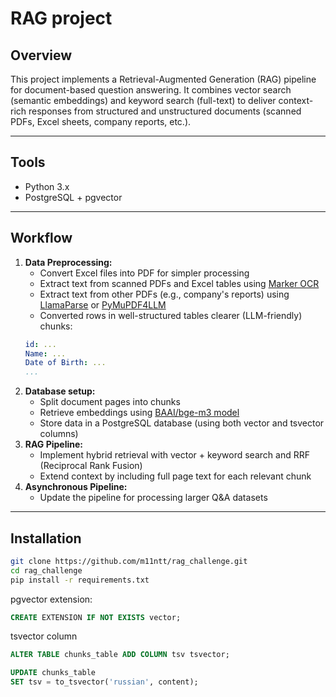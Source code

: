 # RAG project

## Overview
This project implements a Retrieval-Augmented Generation (RAG) pipeline for document-based question answering.
It combines vector search (semantic embeddings) and keyword search (full-text) to deliver context-rich responses from structured and unstructured documents (scanned PDFs, Excel sheets, company reports, etc.).

---

## Tools
- Python 3.x
- PostgreSQL + pgvector

---

## Workflow
1. **Data Preprocessing:** 
    - Convert Excel files into PDF for simpler processing
    - Extract text from scanned PDFs and Excel tables using [Marker OCR](https://github.com/datalab-to/marker)
    - Extract text from other PDFs (e.g., company's reports) using [LlamaParse](https://www.llamaindex.ai/llamaparse) or [PyMuPDF4LLM](https://pymupdf.readthedocs.io/en/latest/pymupdf4llm/)
    - Converted rows in well-structured tables clearer (LLM-friendly) chunks: 
    ```yaml
    id: ... 
    Name: ...
    Date of Birth: ...
    ...
    ```
2. **Database setup:** 
    - Split document pages into chunks
    - Retrieve embeddings using [BAAI/bge-m3 model](https://huggingface.co/BAAI/bge-m3)
    - Store data in a PostgreSQL database (using both vector and tsvector columns)
3. **RAG Pipeline:**
    - Implement hybrid retrieval with vector + keyword search and RRF (Reciprocal Rank Fusion)
    - Extend context by including full page text for each relevant chunk
4. **Asynchronous Pipeline:** 
    - Update the pipeline for processing larger Q&A datasets

---

## Installation 
```bash
git clone https://github.com/m11ntt/rag_challenge.git
cd rag_challenge
pip install -r requirements.txt
```
pgvector extension:
```sql
CREATE EXTENSION IF NOT EXISTS vector;
```
tsvector column
```sql
ALTER TABLE chunks_table ADD COLUMN tsv tsvector;

UPDATE chunks_table
SET tsv = to_tsvector('russian', content);
```